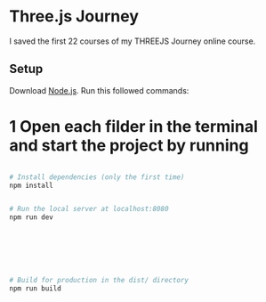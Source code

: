 # Three.js Journey
I saved the first 22 courses of my THREEJS Journey online course. 


## Setup
Download [Node.js](https://nodejs.org/en/download/).
Run this followed commands:

# 1 Open each filder in the terminal and start the project by running
``` bash

# Install dependencies (only the first time)
npm install


# Run the local server at localhost:8080
npm run dev







# Build for production in the dist/ directory
npm run build
```
